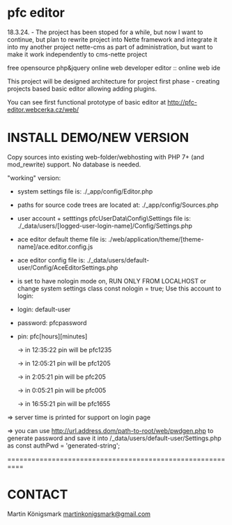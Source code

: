 # pfc editor
18.3.24. - The project has been stoped for a while, but now I want to continue, but plan to rewrite project into Nette framework
and integrate it into my another project nette-cms as part of administration, but want to make it work independently to cms-nette project 

free opensource php&amp;jquery online web developer editor :: online web ide

This project will be designed architecture for project first phase - creating projects based basic editor allowing adding plugins.

You can see first functional prototype of basic editor at
http://pfc-editor.webcerka.cz/web/


# INSTALL DEMO/NEW VERSION

Copy sources into existing web-folder/webhosting with PHP 7+ (and mod_rewrite) support.
No database is needed.


"working" version:

- system settings file is: 
./_app/config/Editor.php

- paths for source code trees are located at: 
./_app/config/Sources.php

- user account + setttings pfcUserData\Config\Settings file is:
./_data/users/[logged-user-login-name]/Config/Settings.php

- ace editor default theme file is:
./web/application/theme/[theme-name]/ace.editor.config.js

- ace editor config file is:
./_data/users/default-user/Config/AceEditorSettings.php

 
- is set to have nologin mode on, RUN ONLY FROM LOCALHOST or change system settings class const nologin = true; 
Use this account to login:
 - login: default-user
 - password: pfcpassword
 - pin: pfc[hours][minutes]
 
    -> in 12:35:22 pin will be pfc1235

    -> in 12:05:21 pin will be pfc1205
    
    -> in 2:05:21 pin will be pfc205
    
    -> in 0:05:21 pin will be pfc005
    
    -> in 16:55:21 pin will be pfc1655
    
  => server time is printed for support on login page  

  => you can use http://url.address.dom/path-to-root/web/pwdgen.php 
     to generate password and save it into /_data/users/default-user/Settings.php 
     as const authPwd = 'generated-string';

==========================================================

# CONTACT
Martin Königsmark
martinkonigsmark@gmail.com

